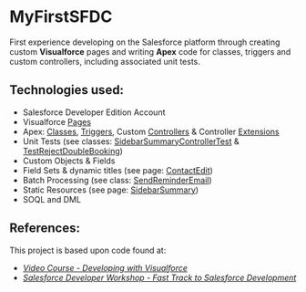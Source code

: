# MyFirstSFDC
First experience developing on the Salesforce platform through creating custom **Visualforce** pages and writing **Apex** code for classes, triggers and custom controllers, including associated unit tests.   

## Technologies used:
- Salesforce Developer Edition Account
- Visualforce [Pages](src/pages/)
- Apex: [Classes](src/classes/), [Triggers](src/triggers), Custom [Controllers](src/classes/SidebarSummaryController.cls) & Controller [Extensions](src/classes/SpeakerControllerExtension.cls)
- Unit Tests (see classes: [SidebarSummaryControllerTest](src/classes/SidebarSummaryControllerTest.cls) & [TestRejectDoubleBooking](src/classes/TestRejectDoubleBooking.cls))
- Custom Objects & Fields
- Field Sets & dynamic titles (see page: [ContactEdit](src/pages/ContactEdit.page))
- Batch Processing (see class: [SendReminderEmail](src/classes/SendReminderEmail.cls))
- Static Resources (see page: [SidebarSummary](src/pages/SidebarSummary.page))
- SOQL and DML

## References:

This project is based upon code found at:

- [*Video Course - Developing with Visualforce*](http://www.lynda.com/sdk/Visualforce-tutorials/Developing-Visualforce/172850-2.html)
- [*Salesforce Developer Workshop - Fast Track to Salesforce Development*](http://ccoenraets.github.io/salesforce-developer-workshop/index.html)

